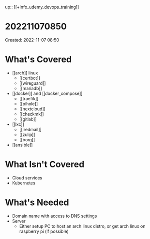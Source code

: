 up:: [[+info_udemy_devops_training]]

# 202211070850

Created: 2022-11-07 08:50

# What's Covered

- [[arch]] linux
	- [[certbot]]
	- [[wireguard]]
	- [[mariadb]]
- [[docker]] and [[docker_compose]]
	- [[traefik]]
	- [[pihole]]
	- [[nextcloud]]
	- [[checkmk]]
	- [[gitlab]]
- [[lxc]]
	- [[iredmail]]
	- [[zulip]]
	- [[borg]]
- [[ansible]]

# What Isn't Covered

- Cloud services
- Kubernetes

# What's Needed

- Domain name with access to DNS settings
- Server
	- Either setup PC to host an arch linux distro, or get arch linux on raspberry pi (if possible)
